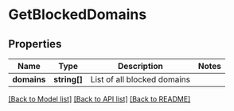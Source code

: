 # GetBlockedDomains

## Properties
Name | Type | Description | Notes
------------ | ------------- | ------------- | -------------
**domains** | **string[]** | List of all blocked domains | 

[[Back to Model list]](../../README.md#documentation-for-models) [[Back to API list]](../../README.md#documentation-for-api-endpoints) [[Back to README]](../../README.md)


